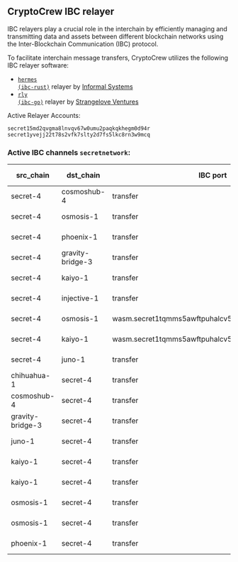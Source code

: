 ## CryptoCrew IBC relayer
IBC relayers play a crucial role in the interchain by efficiently managing and transmitting data and assets between different blockchain networks using the Inter-Blockchain Communication (IBC) protocol.

To facilitate interchain message transfers, CryptoCrew utilizes the following IBC relayer software: 
- <a href="https://github.com/informalsystems/hermes"><code>hermes (ibc-rust)</code></a> relayer by [Informal Systems](https://github.com/informalsystems)
- <a href="https://github.com/cosmos/relayer"><code>rly (ibc-go)</code></a> relayer by [Strangelove Ventures](https://github.com/strangelove-ventures)

Active Relayer Accounts:
```
secret15md2qvgma8lnvqv67w0umu2paqkqkhegm0d94r
secret1yvejj22t78s2vfk7slty2d7fs5lkc8rn3w9mcq
```

### Active IBC channels `secretnetwork`:
| src_chain | dst_chain | IBC port | IBC channel |
| --------------- | --------------- | ------------ | ------------------- |
| secret-4 | cosmoshub-4 | transfer | channel-0 |
| secret-4 | osmosis-1 | transfer | channel-1 |
| secret-4 | phoenix-1 | transfer | channel-16 |
| secret-4 | gravity-bridge-3 | transfer | channel-17 |
| secret-4 | kaiyo-1 | transfer | channel-22 |
| secret-4 | injective-1 | transfer | channel-23 |
| secret-4 | osmosis-1 | wasm.secret1tqmms5awftpuhalcv5h5mg76fa0tkdz4jv9ex4 | channel-44 |
| secret-4 | kaiyo-1 | wasm.secret1tqmms5awftpuhalcv5h5mg76fa0tkdz4jv9ex4 | channel-46 |
| secret-4 | juno-1 | transfer | channel-8 |
| chihuahua-1 | secret-4 | transfer | channel-16 |
| cosmoshub-4 | secret-4 | transfer | channel-235 |
| gravity-bridge-3 | secret-4 | transfer | channel-79 |
| juno-1 | secret-4 | transfer | channel-48 |
| kaiyo-1 | secret-4 | transfer | channel-10 |
| kaiyo-1 | secret-4 | transfer | channel-44 |
| osmosis-1 | secret-4 | transfer | channel-476 |
| osmosis-1 | secret-4 | transfer | channel-88 |
| phoenix-1 | secret-4 | transfer | channel-3 |